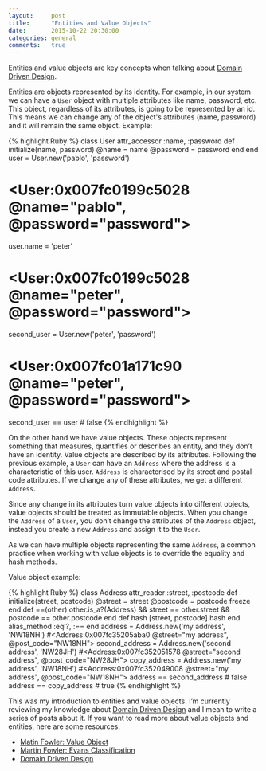 ```yaml
---
layout:     post
title:      "Entities and Value Objects"
date:       2015-10-22 20:30:00
categories: general
comments:   true
---
```

Entities and value objects are key concepts when talking about [Domain Driven Design][ddd].

Entities are objects represented by its identity. For example, in our system we can have a `User` object with multiple attributes like name, password, etc. This object, regardless of its attributes, is going to be represented by an id. This means we can change any of the object's attributes (name, password) and it will remain the same object. Example:

{% highlight Ruby %}
class User
  attr_accessor :name, :password
  def initialize(name, password)
    @name = name
    @password = password
  end
end
user = User.new('pablo', 'password')
# <User:0x007fc0199c5028 @name="pablo", @password="password">
user.name = 'peter'
# <User:0x007fc0199c5028 @name="peter", @password="password">
second_user = User.new('peter', 'password')
# <User:0x007fc01a171c90 @name="peter", @password="password">
second_user == user # false
{% endhighlight %}

On the other hand we have value objects. These objects represent something that measures, quantifies or describes an entity, and they don’t have an identity. Value objects are described by its attributes. Following the previous example, a `User` can have an `Address` where the address is a characteristic of this user. `Address` is characterised by its street and postal code attributes. If we change any of these attributes, we get a different `Address`.

Since any change in its attributes turn value objects into different objects, value objects should be treated as immutable objects. When you change the `Address` of a `User`, you don’t change the attributes of the `Address` object, instead you create a new `Address` and assign it to the `User`.

As we can have multiple objects representing the same `Address`, a common practice when working with value objects is to override the equality and hash methods.

Value object example:

{% highlight Ruby %}
class Address
  attr_reader :street, :postcode
  def initialize(street, postcode)
    @street = street
    @postcode = postcode
    freeze
  end
  def ==(other)
    other.is_a?(Address) && street == other.street && postcode == other.postcode
  end
  def hash
    [street, postcode].hash
  end
  alias_method :eql?, :==
end
address = Address.new('my address', 'NW18NH')
#<Address:0x007fc35205aba0 @street="my address", @post_code="NW18NH">
second_address = Address.new('second address', 'NW28JH')
#<Address:0x007fc352051578 @street="second address", @post_code="NW28JH">
copy_address = Address.new('my address', 'NW18NH')
#<Address:0x007fc352049008 @street="my address", @post_code="NW18NH">
address == second_address # false
address == copy_address # true
{% endhighlight %}

This was my introduction to entities and value objects. I’m currently reviewing my knowledge about [Domain Driven Design][ddd] and I mean to write a series of posts about it. If you want to read more about value objects and entities, here are some resources:

 - [Matin Fowler: Value Object](http://martinfowler.com/bliki/ValueObject.html)
 - [Martin Fowler: Evans Classification](http://martinfowler.com/bliki/EvansClassification.html)
 - [Domain Driven Design][ddd]

[ddd]: http://www.amazon.com/Domain-Driven-Design-Tackling-Complexity-Software/dp/0321125215

